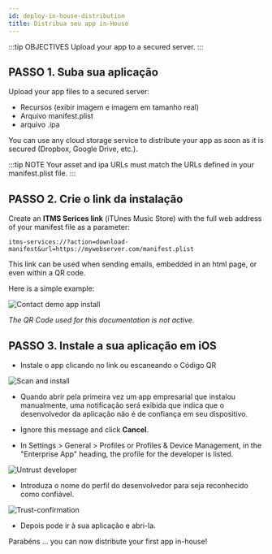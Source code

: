 ```yaml
---
id: deploy-in-house-distribution
title: Distribua seu app in-House
---
```


:::tip OBJECTIVES Upload your app to a secured server. :::


## PASSO 1. Suba sua aplicação

Upload your app files to a secured server:

* Recursos (exibir imagem e imagem em tamanho real)
* Arquivo manifest.plist
* arquivo .ipa

You can use any cloud storage service to distribute your app as soon as it is secured (Dropbox, Google Drive, etc.).

:::tip NOTE Your asset and ipa URLs must match the URLs defined in your manifest.plist file. :::

## PASSO 2. Crie o link da instalação

Create an **ITMS Serices link** (iTUnes Music Store) with the full web address of your manifest file as a parameter:

```
itms-services://?action=download-manifest&url=https://mywebserver.com/manifest.plist

```

This link can be used when sending emails, embedded in an html page, or even within a QR code.

Here is a simple example:

![Contact demo app install](assets/en/deploy-in-house/Contact-demo-app-install.png)

*The QR Code used for this documentation is not active.*

## PASSO 3. Instale a sua aplicação em iOS

* Instale o app clicando no link ou escaneando o Código QR

![Scan and install](assets/en/deploy-in-house/Scan-and-install.png)

* Quando abrir pela primeira vez um app empresarial que instalou manualmente, uma notificação será exibida que indica que o desenvolvedor da aplicação não é de confiança em seu dispositivo.

* Ignore this message and click **Cancel**.

* In Settings > General > Profiles or Profiles & Device Management, in the "Enterprise App" heading, the profile for the developer is listed.

![Untrust developer](assets/en/deploy-in-house/Untrust-developer.png)

* Introduza o nome do perfil do desenvolvedor para seja reconhecido como confiável.

![Trust-confirmation](assets/en/deploy-in-house/Trust-confirmation.png)

* Depois pode ir à sua aplicação e abri-la.

Parabéns ... you can now distribute your first app in-house!

